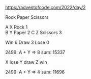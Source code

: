 https://adventofcode.com/2022/day/2

Rock Paper Scissors

A   X   Rock        1   
B   Y   Paper       2
C   Z   Scissors    3

Win     6
Draw    3
Lose    0

2499: A + Y => 8 sum: 15337

X lose
Y draw
Z win

2499: A + Y => 4 sum: 11696
